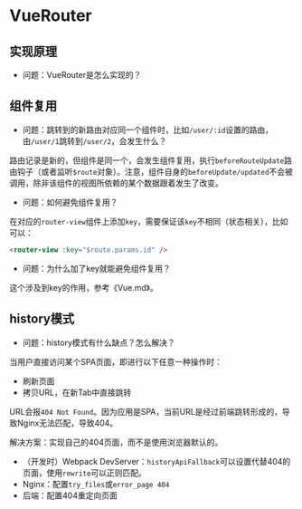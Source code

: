 # VueRouter

## 实现原理

- 问题：VueRouter是怎么实现的？



## 组件复用

- 问题：跳转到的新路由对应同一个组件时，比如`/user/:id`设置的路由，由`/user/1`跳转到`/user/2`，会发生什么？

路由记录是新的，但组件是同一个，会发生组件复用，执行`beforeRouteUpdate`路由钩子（或者监听`$route`对象）。注意，组件自身的`beforeUpdate/updated`不会被调用，除非该组件的视图所依赖的某个数据跟着发生了改变。

- 问题：如何避免组件复用？

在对应的`router-view`组件上添加`key`，需要保证该`key`不相同（状态相关），比如可以：

```html
<router-view :key="$route.params.id" />
```

- 问题：为什么加了key就能避免组件复用？

这个涉及到key的作用，参考《Vue.md》。

## history模式

- 问题：history模式有什么缺点？怎么解决？

当用户直接访问某个SPA页面，即进行以下任意一种操作时：

- 刷新页面
- 拷贝URL，在新Tab中直接跳转

URL会报`404 Not Found`。因为应用是SPA，当前URL是经过前端跳转形成的，导致Nginx无法匹配，导致404。

解决方案：实现自己的404页面，而不是使用浏览器默认的。

- （开发时）Webpack DevServer：`historyApiFallback`可以设置代替404的页面，使用`rewrite`可以正则匹配。
- Nginx：配置`try_files`或`error_page 404`
- 后端：配置404重定向页面
